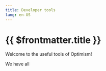 ```yaml
---
title: Developer tools
lang: en-US
---
```


# {{ $frontmatter.title }}

Welcome to the useful tools of Optimism! 

We have all 